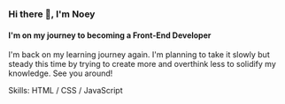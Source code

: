 ### Hi there 👋, I'm Noey
#### I'm on my journey to becoming a Front-End Developer

I'm back on my learning journey again. I'm planning to take it slowly but steady this time by trying to create more and overthink less to solidify my knowledge. See you around!

Skills: HTML / CSS / JavaScript

